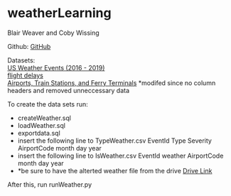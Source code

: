 # weatherLearning
Blair Weaver and Coby Wissing

Github: <a href="https://github.com/cobywissing/weatherLearning">GitHub</a>

Datasets: <br>
[US Weather Events (2016 - 2019)](https://www.kaggle.com/sobhanmoosavi/us-weather-events) <br>
[flight delays](https://www.kaggle.com/mrferozi/flight-delays) <br>
[Airports, Train Stations, and Ferry Terminals](https://www.kaggle.com/open-flights/airports-train-stations-and-ferry-terminals) *modifed since no column headers and removed unneccessary data


To create the data sets run: <br>
- createWeather.sql<br>
- loadWeather.sql <br>
- exportdata.sql<br>
- insert the following line to TypeWeather.csv EventId	Type	Severity	AirportCode	month	day	year
- insert the following line to IsWeather.csv EventId	weather	AirportCode	month	day	year
- *be sure to have the alterted weather file from the drive <a href="https://drive.google.com/file/d/1jRpqhq5kIHlA5PexbttFj8eSFFOpYmC5/view?usp=sharing">Drive Link</a>

After this, run runWeather.py
